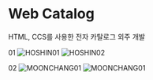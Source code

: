 # Web Catalog
HTML, CCS를 사용한 전자 카탈로그 외주 개발

01
![HOSHIN01](https://github.com/user-attachments/assets/f8d19aa4-aa5f-4309-89bb-93271e95e26b)
![HOSHIN02](https://github.com/user-attachments/assets/91a0640f-65f3-4cf5-8221-9af919b9cecc)


02
![MOONCHANG01](https://github.com/user-attachments/assets/6092667e-c3fd-49f4-8725-6acf56ffde38)
![MOONCHANG01](https://github.com/user-attachments/assets/43685982-2c18-4453-af1c-55dff662121e)

